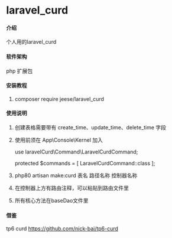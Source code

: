 # laravel_curd

#### 介绍
个人用的laravel_curd 



#### 软件架构
php 扩展包

#### 安装教程

1.  composer require jeese/laravel_curd

#### 使用说明

1. 创建表格需要带有 create_time、update_time、delete_time 字段
2. 使用前须在 App\Console\Kernel 加入

    use laravelCurd\Command\LaravelCurdCommand;
    
    protected $commands = [
          LaravelCurdCommand::class
    ];

3. php80 artisan make:curd 表名 路径名称 控制器名称
4. 在控制器上方有路由注释，可以粘贴到路由文件里
5. 所有核心方法在baseDao文件里
#### 借鉴
tp6 curd
https://github.com/nick-bai/tp6-curd